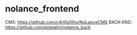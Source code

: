# nolance_frontend


CMS: https://github.com/c4rl0sfilho/NoLanceCMS
BACK-END: https://github.com/estelalm/nolance_back
